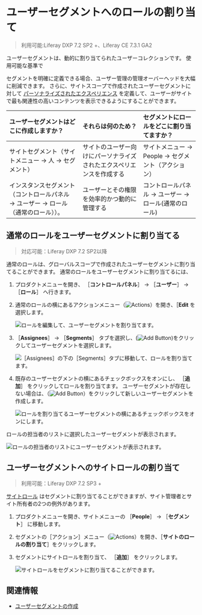 # ユーザーセグメントへのロールの割り当て

> 利用可能:Liferay DXP 7.2 SP2 +、Liferay CE 7.3.1 GA2

ユーザーセグメントは、動的に割り当てられたユーザーコレクションです。 使用可能な基準</a>で

セグメントを明確に定義できる場合、ユーザー管理の管理オーバーヘッドを大幅に削減できます。 さらに、サイトスコープで作成されたユーザーセグメントに対して [パーソナライズされたエクスペリエンス](../../site-building/personalizing-site-experience/personalizing-site-experience.md) を定義して、ユーザーがサイトで最も関連性の高いコンテンツを表示できるようにすることができます。</p> 

| ユーザーセグメントはどこに作成しますか？                                   | それらは何のため？                          | セグメントにロールをどこに割り当てますか？                     |
| :--- | :--- | :--- |
| サイトセグメント（サイトメニュー &rarr; 人 &rarr; セグメント）                | サイトのユーザー向けにパーソナライズされたエクスペリエンスを作成する | サイトメニュー &rarr; People &rarr; セグメント（アクション） |
| インスタンスセグメント（コントロールパネル &rarr; ユーザー &rarr; ロール（通常のロール））。 | ユーザーとその権限を効率的かつ動的に管理する             | コントロールパネル &rarr; ユーザー &rarr; ロール(通常のロール)  |




<a name="assigning-a-regular-role-to-a-user-segment" />

## 通常のロールをユーザーセグメントに割り当てる



> 対応可能：Liferay DXP 7.2 SP2以降

通常のロールは、グローバルスコープで作成されたユーザーセグメントに割り当てることができます。 通常のロールをユーザーセグメントに割り当てるには、

1. プロダクトメニューを開き、 ［**コントロールパネル**］ &rarr; ［**ユーザー**］ &rarr; ［**ロール**］ へ行きます。

1. 通常のロールの横にあるアクションメニュー（![Actions](../../images/icon-actions.png)）を開き、［**Edit** を選択します。
   
   ![ロールを編集して、ユーザーセグメントを割り当てます。](./assigning-roles-to-user-segments/images/01.png)

1. ［**Assignees**］ &rarr; ［**Segments**］ タブを選択し、(![Add Button](../../images/icon-add.png))をクリックしてユーザーセグメントを選択します。
   
   ![［Assignees］の下の［Segments］タブに移動して、ロールを割り当てます。](./assigning-roles-to-user-segments/images/02.png)

1. 既存のユーザーセグメントの横にあるチェックボックスをオンにし、 ［**追加**］ をクリックしてロールを割り当てます。 ユーザーセグメントが存在しない場合は、（![Add Button](../../images/icon-add.png)）をクリックして新しいユーザーセグメントを作成します。
   
   ![ロールを割り当てるユーザーセグメントの横にあるチェックボックスをオンにします。](./assigning-roles-to-user-segments/images/03.png)

ロールの担当者のリストに選択したユーザーセグメントが表示されます。

![ロールの担当者のリストにユーザーセグメントが表示されます。](./assigning-roles-to-user-segments/images/04.png)



<a name="assigning-a-site-role-to-a-user-segment" />

## ユーザーセグメントへのサイトロールの割り当て



> 利用可能：Liferay DXP 7.2 SP3 +

[サイトロール](./understanding-roles-and-permissions.md) はセグメントに割り当てることができますが、サイト管理者とサイト所有者の2つの例外があります。

1. プロダクトメニューを開き、サイトメニューの ［**People**］ &rarr; ［**セグメント**］ に移動します。

1. セグメントの［アクション］メニュー（![Actions](../../images/icon-actions.png)）を開き、［**サイトのロールの割り当て**］をクリックします。

1. セグメントにサイトロールを割り当て、 ［**追加**］ をクリックします。
   
   ![サイトロールをセグメントに割り当てることができます。](./assigning-roles-to-user-segments/images/05.png)



<a name="related-information" />

## 関連情報

* [ユーザーセグメントの作成](../../site-building/personalizing-site-experience/segmentation/creating-and-managing-user-segments.md)
